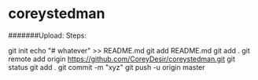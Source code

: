 # coreystedman



#######Upload:
Steps:

git init
echo "# whatever" >> README.md
git add README.md
git add .
git remote add origin https://github.com/CoreyDesir/coreystedman.git
git status
git add .
git commit -m "xyz"
git push -u origin master
